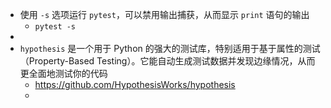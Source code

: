 - 使用 `-s` 选项运行 `pytest`，可以禁用输出捕获，从而显示 `print` 语句的输出
	- `pytest -s`
-
- `hypothesis` 是一个用于 Python 的强大的测试库，特别适用于基于属性的测试（Property-Based Testing）。它能自动生成测试数据并发现边缘情况，从而更全面地测试你的代码
	- https://github.com/HypothesisWorks/hypothesis
	-